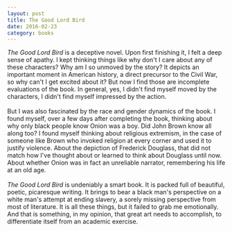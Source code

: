 ```yaml
---
layout: post
title: The Good Lord Bird 
date: 2016-02-23
category: books
---
```

<em>The Good Lord Bird</em> is a deceptive novel. Upon first finishing it, I felt a deep sense of apathy. I kept thinking things like why don't I care about any of these characters? Why am I so unmoved by the story? It depicts an important moment in American history, a direct precursor to the Civil War, so why can't I get excited about it? But now I find those are incomplete evaluations of the book. In general, yes, I didn't find myself moved by the characters, I didn't find myself impressed by the action.<br/><br/>But I was also fascinated by the race and gender dynamics of the book. I found myself, over a few days after completing the book, thinking about why only black people know Onion was a boy. Did John Brown know all along too? I found myself thinking about religious extremism, in the case of someone like Brown who invoked religion at every corner and used it to justify violence. About the depiction of Frederick Douglass, that did not match how I've thought about or learned to think about Douglass until now. About whether Onion was in fact an unreliable narrator, remembering his life at an old age. <br/><br/><em>The Good Lord Bird</em> is undeniably a smart book. It is packed full of beautiful, poetic, picaresque writing. It brings to bear a black man's perspective on a white man's attempt at ending slavery, a sorely missing perspective from most of literature. It is all these things, but it failed to grab me emotionally. And that is something, in my opinion, that great art needs to accomplish, to differentiate itself from an academic exercise. 
